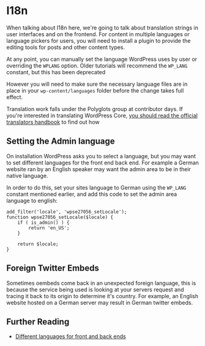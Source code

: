 # I18n

When talking about I18n here, we're going to talk about translation strings in user interfaces and on the frontend. For content in multiple languages or language pickers for users, you will need to install a plugin to provide the editing tools for posts and other content types.

At any point, you can manually set the language WordPress uses by user or overriding the `WPLANG` option. Older tutorials will recommend the `WP_LANG` constant, but this has been deprecated

However you will need to make sure the necessary language files are in place in your `wp-content/languages` folder before the change takes full effect.

Translation work falls under the Polyglots group at contributor days. If you're interested in translating WordPress Core, [you should read the official translators handbook](https://make.wordpress.org/polyglots/handbook/) to find out how

## Setting the Admin language

On installation WordPress asks you to select a language, but you may want to set different languages for the front end back end. For example a German website ran by an English speaker may want the admin area to be in their native language.

In order to do this, set your sites language to German using the `WP_LANG` constant mentioned earlier, and add this code to set the admin area language to english:

```
add_filter('locale', 'wpse27056_setLocale');
function wpse27056_setLocale($locale) {
    if ( is_admin() ) {
        return 'en_US';
    }

    return $locale;
}
```

## Foreign Twitter Embeds

Sometimes oembeds come back in an unexpected foreign language, this is because the service being used is looking at your servers request and tracing it back to its origin to determine it's country. For example, an English website hosted on a German server may result in German twitter embeds.

## Further Reading

 - [Different languages for front and back ends ](https://wordpress.stackexchange.com/questions/27056/different-language-for-frontend-and-backend)
